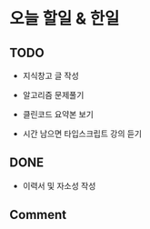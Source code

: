 # 오늘 할일 & 한일

## TODO

- 지식창고 글 작성

- 알고리즘 문제풀기

- 클린코드 요약본 보기

- 시간 남으면 타입스크립트 강의 듣기

## DONE

- 이력서 및 자소성 작성

## Comment
